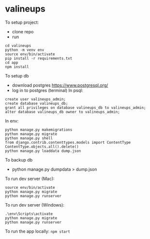 # valineups

To setup project:
- clone repo
- run
```
cd valineups
python -m venv env
source env/bin/activate
pip install -r requirements.txt
cd app
npm install
```


To setup db
- download postgres https://www.postgresql.org/
- log in to postgres (terminal)
In psql:
```
create user valineups_admin;
create database valineups_db;
grant all privileges on database valineups_db to valineups_admin;
alter database valineups_db owner to valineups_admin;
```
In env:
```
python manage.py makemigrations
python manage.py migrate
python manage.py shell
from django.contrib.contenttypes.models import ContentType
ContentType.objects.all().delete()
python manage.py loaddata dump.json
```

To backup db 
- python manage.py dumpdata > dump.json

To run dev server (Mac):
```
source env/bin/activate
python manage.py migrate
python manage.py runserver
```
To run dev server (Windows):
```
.\env\Scripts\activate
python manage.py migrate
python manage.py runserver
```
To run the app locally:
`npm start`


